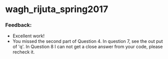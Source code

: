 # wagh_rijuta_spring2017
### Feedback:
- Excellent work!
- You missed the second part of Question 4. In question 7, see the out put of 'q'. In Question 8 I can not get a close answer from your code, please recheck it. 
